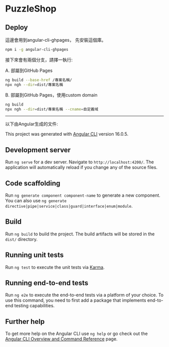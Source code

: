 # PuzzleShop

## Deploy

這邊會用到angular-cli-ghpages， 先安裝這個庫。

``` sh
npm i -g angular-cli-ghpages
```

接下來會有兩個分支，請擇一執行:

A. 部屬到GitHub Pages

``` sh
ng build --base-href /專案名稱/
npx ngh --dir=dist/專案名稱
```

B. 部屬到GitHub Pages，使用custom domain

``` sh
ng build
npx ngh --dir=dist/專案名稱 --cname=自定義域
```

---

以下由Angular生成的文件:

This project was generated with [Angular CLI](https://github.com/angular/angular-cli) version 16.0.5.

## Development server

Run `ng serve` for a dev server. Navigate to `http://localhost:4200/`. The application will automatically reload if you change any of the source files.

## Code scaffolding

Run `ng generate component component-name` to generate a new component. You can also use `ng generate directive|pipe|service|class|guard|interface|enum|module`.

## Build

Run `ng build` to build the project. The build artifacts will be stored in the `dist/` directory.

## Running unit tests

Run `ng test` to execute the unit tests via [Karma](https://karma-runner.github.io).

## Running end-to-end tests

Run `ng e2e` to execute the end-to-end tests via a platform of your choice. To use this command, you need to first add a package that implements end-to-end testing capabilities.

## Further help

To get more help on the Angular CLI use `ng help` or go check out the [Angular CLI Overview and Command Reference](https://angular.io/cli) page.
